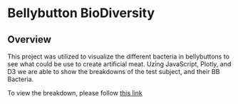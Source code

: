 # Bellybutton BioDiversity

## Overview

This project was utilized to visualize the different bacteria in bellybuttons to see what could be use to create artificial meat.  Uzing JavaScript, Plotly, and D3 we are able to show the breakdowns of the test subject, and their BB Bacteria.

To view the breakdown, please follow [this link](https://booneybecoding.github.io/PlotlyDiploy/)
